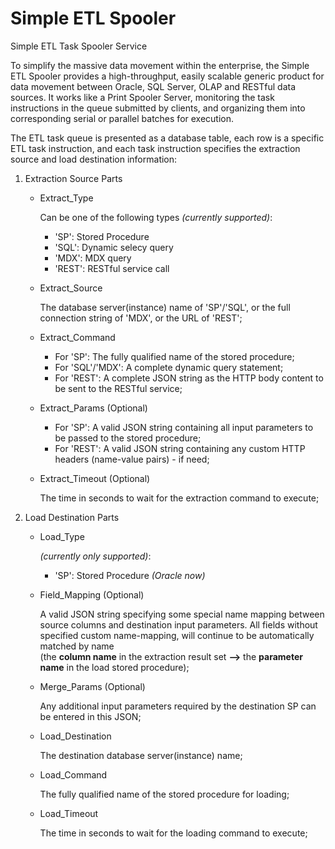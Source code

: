 # Simple ETL Spooler
Simple ETL Task Spooler Service

To simplify the massive data movement within the enterprise, the Simple ETL Spooler provides a high-throughput, easily scalable generic product for data movement between Oracle, SQL Server, OLAP and RESTful data sources. It works like a Print Spooler Server, monitoring the task instructions in the queue submitted by clients, and organizing them into corresponding serial or parallel batches for execution.

The ETL task queue is presented as a database table, each row is a specific ETL task instruction, and each task instruction specifies the extraction source and load destination information:

1. Extraction Source Parts
   - Extract_Type

     Can be one of the following types *(currently supported)*:

     - 'SP': Stored Procedure
     - 'SQL': Dynamic selecy query
     - 'MDX': MDX query
     - 'REST': RESTful service call

   - Extract_Source

     The database server(instance) name of 'SP'/'SQL', or the full connection string of 'MDX', or the URL of 'REST';

   - Extract_Command

     - For 'SP': The fully qualified name of the stored procedure;
     - For 'SQL'/'MDX': A complete dynamic query statement;
     - For 'REST': A complete JSON string as the HTTP body content to be sent to the RESTful service;

   - Extract_Params (Optional)

     - For 'SP': A valid JSON string containing all input parameters to be passed to the stored procedure;
     - For 'REST': A valid JSON string containing any custom HTTP headers (name-value pairs) - if need;

   - Extract_Timeout (Optional)

     The time in seconds to wait for the extraction command to execute;

2. Load Destination Parts
   - Load_Type

     *(currently only supported)*:

     - 'SP': Stored Procedure *(Oracle now)*

   - Field_Mapping (Optional)

     A valid JSON string specifying some special name mapping between source columns and destination input parameters.
     All fields without specified custom name-mapping, will continue to be automatically matched by name     
     (the **column name** in the extraction result set **-->** the **parameter name** in the load stored procedure);

   - Merge_Params (Optional)

     Any additional input parameters required by the destination SP can be entered in this JSON;

   - Load_Destination

     The destination database server(instance) name;

   - Load_Command

     The fully qualified name of the stored procedure for loading;

   - Load_Timeout

     The time in seconds to wait for the loading command to execute;

